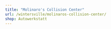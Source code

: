 ```yaml
---
title: "Molinaro's Collision Center"
url: /wintersville/molinaros-collision-center/
shop: Autowerkstatt
---
```


